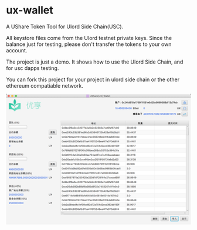 # ux-wallet
A UShare Token Tool for Ulord Side Chain(USC).

All keystore files come from the Ulord testnet private keys. 
Since the balance just for testing, please don't transfer the tokens to your own account.

The project is just a demo. It shows how to use the Ulord Side Chain, and for usc dapps testing.

You can fork this project for your project in ulord side chain or the other ethereum compatiable network.

![application view](./application.png)
